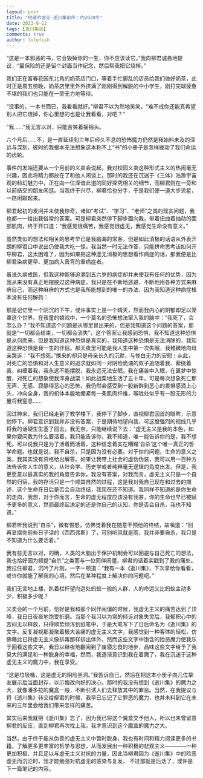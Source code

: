 ```yaml
---
layout: post
title: "他者的虚无-逝川集前传：约2020冬"
date: 2023-8-22
tags: [逝川集谈]
comments: true
author: lotefish
---
```


“这是一本邪恶的书，它会毁掉你的一生，你不应该读它。”我向柳君诚恳地提议，“最保险的还是留个封面当作纪念，然后帮我把它烧掉。”

我们正在富春花园东北角的奶茶店门口，等着手忙脚乱的店员给我们做好奶茶，此时正是周五傍晚，奶茶店里里外外挤满了刚刚得到解脱的中小学生，刚打完球疲惫不堪的我们也只能在一旁无力地等待。

“没事的，一本书而已，我看看就好。”柳君不以为然地笑笑，“难不成你还能真希望别人把它烧掉，你心里想的也是让我看看，对吧？”

“我……”我无言以对，只能苦笑着摇摇头。

六个月后……不，是一直延续到三年后经久不息的恐怖魔力仍然是我始料未及的深远与深刻，彼时的我根本无法想象这本称不上“书”的小册子是怎样拨动了我们命运的齿轮。

事件的发端还要从一个月前的义卖会说起，我对校园义卖这种形式主义的热闹毫无兴趣，因此将精力都放在了和他人闲谈上，那时的我还在沉迷于《三体》浩渺宇宙观的科幻魅力中，正在向一位深谙此道的同好探究相关的细节，而柳君则在一旁和以前结交的朋友闲逛。当我终于兴尽，柳君恰也分手，于是我们便一道大步流星，一路闲聊起来。

柳君起初的发问并未使我惊奇，诸如“考试”、“学习”、“老师”之类的现实问题，我也都一一给出我俗常的答案。可是柳君突然停下脚步面向我，带着扭曲着抽动的面部肌肉，终于开口道：“我感觉很痛苦，我感觉很虚无，我感觉生命没有意义。”

虽然类似的想法和相关的思考早已是我脑海的常客，但是如此消极的话语从外表开朗的柳君口中说出仍使我大吃一惊。我当然一时无法作答，只能拼命思考该如何开导柳君，这太困难了，因为如果把这种虚无消极的思想看作病症的话，那我便是比柳君染病更早、更加病入膏肓的重病症者。

虽说久病成医，但我这种能够追溯到五六岁的病症却并未使我有任何的优势，因为我从来没有真正地摆脱过这种病症，我只是在不断地逃避，不断地用各种方式来麻痹自己，而这种麻痹的方式也是我所能想到的唯一的办法，因为我知道这种病症根本没有任何解药：

那是记忆里一个阴沉的下午，或许事实上是一个晴天，然而我内心的阴郁却足以笼罩这个世界。在孩童的嬉戏中，一个莫名的恐怖想法窜入我的脑中：“我死了，会怎么办？”我不知道这个问题是从哪里冒出来的，但是我知道这个问题的答案，那就是“一切都会结束，一切都会消失”，这个答案让我感到恐惧，我不知道这种恐惧是从何而来，但是我知道这种恐惧是真实的，我知道这种恐惧是无法消除的，我知道这种恐惧是我一生的伴侣。那天夜里可能是我人生中第一次失眠，我稚嫩地向母亲哭诉：“我不想死。”换来的却只是母亲长久的沉默，与惨白无力的安慰！从此，对死亡的恐惧和对人生意义的追求就如同一对阴险诡谲的双子追随着我、萦绕着我、纠缠着我，我永远不能摆脱，我永远无法安眠。我在痛苦中入眠，在噩梦中惊醒，对死亡的想象使我浑身战栗！如此战栗地生活了五十年，可是每次想象死亡那无声、无感、寂静得恶心的恐怖，我仍然会感受到一股新鲜到恶心的畏惧感涌上心头，冲向全身，我的机体本能地绷紧每一条肌肉纤维，喉咙处似乎有一股无形的力量将我窒息……

回过神来，我们已经走到了教学楼下，我停下了脚步，直视柳君回首的眼眸，示意他停下。柳君意识到我并非没有答案，于是期待地望向我，可这股强烈的视线几乎将我的话硬生生塞了回去。我无奈，只能继续说下去：“虚无主义是我的本色，如果你要问我为什么要活着，我只能告诉你，我不知道，唯一能告诉你的是，我不想死。可以说我只是为了活着而活着，这种信念着实在糟蹋‘自杀’这个唯一真正的哲学命题。也就是说，我不自杀，只是因为没有必要。对于你的问题，生命的意义之类，我其实没有资格给出解答。如果让我带上社会的虚伪伪装，我可以用一百种方法告诉你人生的意义，从社会学、历史学或者纯粹毫无逻辑的角度出发。但是，我更愿意以最真实的我的角度告诉你，我没有答案，对我而言，虚无主义只是一个自然的归宿，我的存活只是一个顺其自然的过程，这是我对我自己现在和过去的描述，这个生命在日后是否会自动终结，我现在还不知道。我同样不知道的是你生命的走向，我想，对于你而言，生命的虚无程度应该没有我甚，你的生命也早已被赋予更多的意义，然而最终起决定的还是你自己的认知，你是否会自杀，我也不知道。”

柳君听我说到“自杀”，微有愠怒，仿佛觉着我在随意干预他的终结，故嗔道：“别再显摆你前些日子读的《西西弗斯》了，可别听风就是雨，我并非要自杀，我只是不知道为什么要活着。”

我有些无言以对，的确，人类的大脑出于保护机制会可以回避与自己死亡的想法，我也恰好因为频提“自杀”之类而与一位同伴闹僵，柳君的话着实戳到了我的痛处。我拉住柳君，沉吟了片刻，一字一顿道：“我有一本《逝川集》，下次拿给你看看，或许你就能了解我的心境，然后在某种程度上解决你的问题吧。”

我们无言地上楼，趴着栏杆望向远处蚂蚁一般的人群，人的命运又比蚂蚁主动多少，积极多少呢？

义卖会的一个月前，恰好是我和那个同伴闹僵的时候，我虚无主义的痛苦达到了顶峰，我日日夜夜地饱受折磨。当那个我习以为常的倾诉对象失灵后，我郁积心中的苦闷无以释放，只得顺势倾泻到纸笔中，于是大笔写下了日后命名为《逝川集》的文字。反复凝视那凝聚着极大苦痛的虚无主义文字，我感觉到一种客体的轻松，仿佛藉此已将虚无主义像排毒那样排出体外，然而这些文字中饱含的险恶魔力使我乐于回看这些文字。我日以继夜地翻阅到了废寝忘食的地步，品味这些文字给予了我莫大的满足和一种脱身的幸福，然而，我逐渐意识到我在着魔了，我在沉迷于这种虚无主义的魔力中，我在享受。

“这是垃圾桶，这是虚无的阴险黑洞。”我告诉自己，然后在把这本小册子向几位挚友展示后当面封存，以示悔改向好的决心。那时的我没有想到《逝川集》的魔力之大，就像潘多拉的魔盒一般，不断引诱人们去释放其中的罪恶。当然，在我提议与将《逝川集》转交给柳君的时候，我早已忘记了它罪恶的魔力，也并未料到它在未来的三年里会给我们带来怎样的痛苦。

其实后来我就把《逝川集》忘了，因为我已将这个魔盒交予他人，所以也未曾留意柳君的反应，直到柳君再次找上我，我才意识到这个魔盒的魔力之大。

当然，由于终于能从伪善的虚无主义中暂时脱身，我也有时间和精力阅读更多的书籍，了解更多更丰富的哲学与思想，从而发展出一种积极的悲观主义————一种更加积极、并且足以与虚无主义对抗的力量，因此当柳君因为《逝川集》中的险恶虚无而沉沦时，我才能勉强对抗虚无的感染与复发， 不过那就是后话了，或许是下一篇笔记的内容。